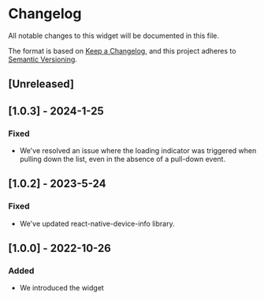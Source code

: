 # Changelog

All notable changes to this widget will be documented in this file.

The format is based on [Keep a Changelog](https://keepachangelog.com/en/1.0.0/), and this project adheres to [Semantic Versioning](https://semver.org/spec/v2.0.0.html).

## [Unreleased]

## [1.0.3] - 2024-1-25

### Fixed

-   We've resolved an issue where the loading indicator was triggered when pulling down the list, even in the absence of a pull-down event.

## [1.0.2] - 2023-5-24

### Fixed

-   We've updated react-native-device-info library.

## [1.0.0] - 2022-10-26

### Added

-   We introduced the widget
